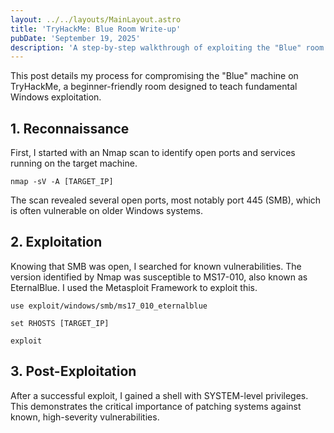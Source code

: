 ```yaml
---
layout: ../../layouts/MainLayout.astro
title: 'TryHackMe: Blue Room Write-up'
pubDate: 'September 19, 2025'
description: 'A step-by-step walkthrough of exploiting the "Blue" room on TryHackMe, targeting the EternalBlue vulnerability.'
---
```


This post details my process for compromising the "Blue" machine on TryHackMe, a beginner-friendly room designed to teach fundamental Windows exploitation.

## 1. Reconnaissance

First, I started with an Nmap scan to identify open ports and services running on the target machine.

`nmap -sV -A [TARGET_IP]`

The scan revealed several open ports, most notably port 445 (SMB), which is often vulnerable on older Windows systems.

## 2. Exploitation

Knowing that SMB was open, I searched for known vulnerabilities. The version identified by Nmap was susceptible to MS17-010, also known as EternalBlue. I used the Metasploit Framework to exploit this.

`use exploit/windows/smb/ms17_010_eternalblue`

`set RHOSTS [TARGET_IP]`

`exploit`

## 3. Post-Exploitation

After a successful exploit, I gained a shell with SYSTEM-level privileges. This demonstrates the critical importance of patching systems against known, high-severity vulnerabilities.